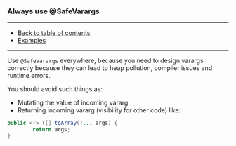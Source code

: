 ### Always use @SafeVarargs

---

* [Back to table of contents](https://github.com/vlsidlyarevich/effective-java-follow-up)
* [Examples](Main.java)

---

Use ```@SafeVarargs``` everywhere, because you need to design varargs correctly because they 
can lead to heap pollution, compiler issues and runtime errors.

You should avoid such things as:

- Mutating the value of incoming vararg
- Returning incoming vararg (visibility for other code) like:
```java
public <T> T[] toArray(T... args) {
        return args;
}
```